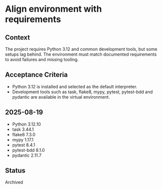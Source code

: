 # Align environment with requirements

## Context
The project requires Python 3.12 and common development tools, but some
setups lag behind. The environment must match documented requirements to
avoid failures and missing tooling.

## Acceptance Criteria
- Python 3.12 is installed and selected as the default interpreter.
- Development tools such as task, flake8, mypy, pytest, pytest-bdd and
  pydantic are available in the virtual environment.

## 2025-08-19
- Python 3.12.10
- task 3.44.1
- flake8 7.3.0
- mypy 1.17.1
- pytest 8.4.1
- pytest-bdd 8.1.0
- pydantic 2.11.7

## Status
Archived
